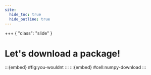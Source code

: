 ```yaml
---
site:
  hide_toc: true
  hide_outline: true
---
```


+++ { "class": "slide" }

# Let's download a package!

:::{embed} #fig:you-wouldnt
:::
:::{embed} #cell:numpy-download
:::
